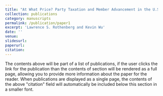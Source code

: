 ```yaml
---
title: "At What Price? Party Taxation and Member Advancement in the U.S. House"
collection: publications
category: manuscripts
permalink: /publication/paper1
excerpt: 'Lawrence S. Rothenberg and Kevin Wu'
date: ''
venue: 
slidesurl: 
paperurl: 
citation:
---
```

The contents above will be part of a list of publications, if the user clicks the link for the publication than the contents of section will be rendered as a full page, allowing you to provide more information about the paper for the reader. When publications are displayed as a single page, the contents of the above "citation" field will automatically be included below this section in a smaller font.
